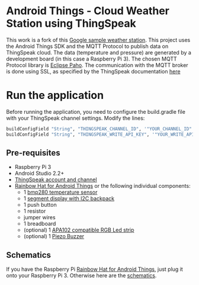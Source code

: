# Android Things - Cloud Weather Station using ThingSpeak
This work is a fork of this [Google sample weather station](https://github.com/androidthings/weatherstation).
This project uses the Android Things SDK and the MQTT Protocol to publish data on ThingSpeak cloud.
The data (temperature and pressure) are generated by a development board (in this case a Raspberry Pi 3).
The chosen MQTT Protocol library is [Eclipse Paho](https://github.com/eclipse/paho.mqtt.android).
The communication with the MQTT broker is done using SSL, as specified by the ThingSpeak documentation [here](https://it.mathworks.com/help/thingspeak/mqtt-client-configuration.html)  

# Run the application
Before running the application, you need to configure the build.gradle file with your ThingSpeak channel settings. Modify the lines:
```bash
buildConfigField "String", "THINGSPEAK_CHANNEL_ID", '"YOUR_CHANNEL_ID"'
buildConfigField "String", "THINGSPEAK_WRITE_API_KEY", '"YOUR_WRITE_API_KEY"'
```

## Pre-requisites
- Raspberry Pi 3
- Android Studio 2.2+
- [ThingSpeak account and channel](https://thingspeak.com/)
- [Rainbow Hat for Android Things](https://shop.pimoroni.com/products/rainbow-hat-for-android-things) or the following individual components:
    - 1 [bmp280 temperature sensor](https://www.adafruit.com/product/2651)
    - 1 [segment display with I2C backpack](https://www.adafruit.com/product/1270)
    - 1 push button
    - 1 resistor
    - jumper wires
    - 1 breadboard
    - (optional) 1 [APA102 compatible RGB Led strip](https://www.adafruit.com/product/2241)
    - (optional) 1 [Piezo Buzzer](https://www.adafruit.com/products/160)

## Schematics
If you have the Raspberry Pi [Rainbow Hat for Android Things](https://shop.pimoroni.com/products/rainbow-hat-for-android-things), just plug it onto your Raspberry Pi 3. Otherwise here are the [schematics](https://github.com/androidthings/weatherstation).
